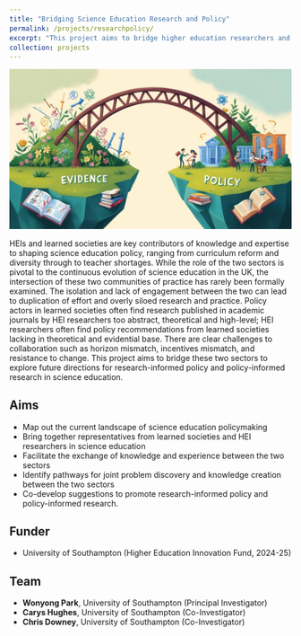 ```yaml
---
title: "Bridging Science Education Research and Policy"
permalink: /projects/researchpolicy/
excerpt: "This project aims to bridge higher education researchers and learned societies to explore future directions for research-informed policy and policy-informed research in science education in England. <br/><br/><img src='/images/bridge.jpg' width='400'>"
collection: projects
---
```


<img src='/images/bridge.jpg'>

HEIs and learned societies are key contributors of knowledge and expertise to shaping science education policy, ranging from curriculum reform and diversity through to teacher shortages. While the role of the two sectors is pivotal to the continuous evolution of science education in the UK, the intersection of these two communities of practice has rarely been formally examined. The isolation and lack of engagement between the two can lead to duplication of effort and overly siloed research and practice. Policy actors in learned societies often find research published in academic journals by HEI researchers too abstract, theoretical and high-level; HEI researchers often find policy recommendations from learned societies lacking in theoretical and evidential base. There are clear challenges to collaboration such as horizon mismatch, incentives mismatch, and resistance to change. This project aims to bridge these two sectors to explore future directions for research-informed policy and policy-informed research in science education.

## Aims
* Map out the current landscape of science education policymaking
* Bring together representatives from learned societies and HEI researchers in science education
* Facilitate the exchange of knowledge and experience between the two sectors
* Identify pathways for joint problem discovery and knowledge creation between the two sectors
* Co-develop suggestions to promote research-informed policy and policy-informed research.

## Funder
* University of Southampton (Higher Education Innovation Fund, 2024-25)

## Team
* **Wonyong Park**, University of Southampton (Principal Investigator) <br/>
* **Carys Hughes**, University of Southampton (Co-Investigator) <br/>
* **Chris Downey**, University of Southampton (Co-Investigator) <br/>